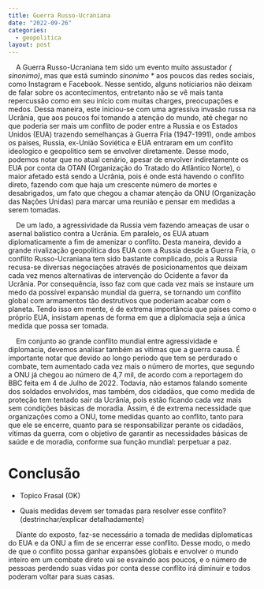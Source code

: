 ```yaml
---
title: Guerra Russo-Ucraniana
date: "2022-09-26"
categories:
  - geopolitica
layout: post
---
```


    A Guerra Russo-Ucraniana tem sido um evento muito assustador *( sinonimo)*, mas que está sumindo *sinonimo* * aos poucos das redes sociais, como Instagram e Facebook. Nesse sentido, alguns noticiarios não deixam de falar sobre os acontecimentos, entretanto não se vê mais tanta repercussão como em seu início com muitas charges, preocupações e medos. Dessa maneira, este iniciou-se com uma agressiva invasão russa na Ucrânia, que aos poucos foi tomando a atenção do mundo, até chegar no que poderia ser mais um conflito de poder entre a Russia e os Estados Unidos (EUA) trazendo semelhanças à Guerra Fria (1947-1991), onde ambos os paises, Russia, ex-União Soviética e EUA entraram em um conflito ideologico e geopolitico sem se envolver diretamente. Desse modo, podemos notar que no atual cenário, apesar de envolver indiretamente os EUA por conta da OTAN (Organização do Tratado do Atlântico Norte), o maior afetado está sendo a Ucrânia, pois é onde está havendo o conflito direto, fazendo com que haja um crescente número de mortes e desabrigados, um fato que chegou a chamar atenção da ONU (Organização das Nações Unidas) para marcar uma reunião e pensar em medidas a serem tomadas. 

    De um lado, a agressividade da Russia vem fazendo ameaças de usar o asernal balistico contra a Ucrânia. Em paralelo, os EUA atuam diplomaticamente a fim de amenizar o conflito. Desta maneira, devido a grande rivalização geopolitica dos EUA com a Russia desde a Guerra Fria, o conflito Russo-Ucraniana tem sido bastante complicado, pois a Russia recusa-se diversas negociações através de posicionamentos que deixam cada vez menos alternativas de intervenção do Ocidente a favor da Ucrânia. Por consequência, isso faz com que cada vez mais se instaure um medo da possível expansão mundial da guerra, se tornando um conflito global com armamentos tão destrutivos que poderiam acabar com o planeta. Tendo isso em mente, é de extrema importância que países como o próprio EUA, insistam apenas de forma em que a diplomacia seja a única medida que possa ser tomada.

    Em conjunto ao grande conflito mundial entre agressividade e diplomacia, devemos analisar também as vitimas que a guerra causa. É importante notar que devido ao longo periodo que tem se perdurado o combate, tem aumentado cada vez mais o número de mortes, que segundo a ONU já chegou ao número de 4,7 mil, de acordo com a reportagem do BBC feita em 4 de Julho de 2022. Todavia, não estamos falando somente dos soldados envolvidos, mas também, dos cidadãos, que como medida de proteção tem tentado sair da Ucrânia, pois estão ficando cada vez mais sem condições básicas de moradia. Assim, é de extrema necessidade que organizações como a ONU, tome medidas quanto ao conflito, tanto para que ele se encerre, quanto para se responsabilizar perante os cidadãos, vítimas da guerra, com o objetivo de garantir as necessidades básicas de saúde e de moradia, conforme sua função mundial: perpetuar a paz.

# Conclusão

- Topico Frasal (OK)

- Quais medidas devem ser tomadas para resolver esse conflito? (destrinchar/explicar detalhadamente)

    Diante do exposto, faz-se necessário a tomada de medidas diplomaticas do EUA e da ONU a fim de se encerrar esse conflito. Desse modo, o medo de que o conflito possa ganhar expansões globais e envolver o mundo inteiro em um combate direto vai se esvaindo aos poucos, e o número de pessoas perdendo suas vidas por conta desse conflito irá diminuir e todos poderam voltar para suas casas.
